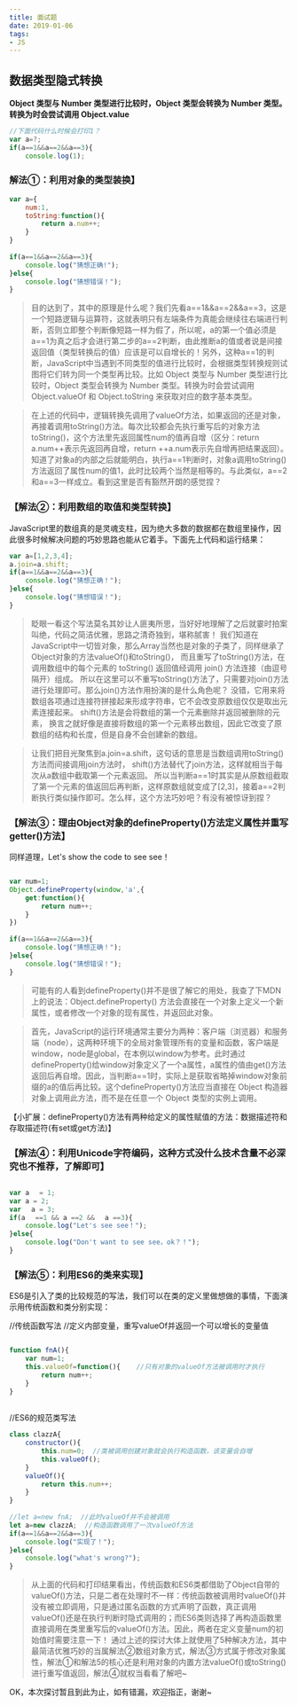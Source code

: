 ```yaml
---
title: 面试题
date: 2019-01-06
tags:
- JS
---
```

## 数据类型隐式转换
  
**Object 类型与 Number 类型进行比较时，Object 类型会转换为 Number 类型。转换为时会尝试调用 Object.value**

```js
//下面代码什么时候会打印1？
var a=?;
if(a==1&&a==2&&a==3){
    console.log(1);

```
### 解法①：利用对象的类型装换】

```js
var a={
    num:1,
    toString:function(){
        return a.num++;
    }
}
 
if(a==1&&a==2&&a==3){
    console.log("猜想正确!");
}else{
    console.log("猜想错误！");
}

```

 >目的达到了，其中的原理是什么呢？我们先看a==1&&a==2&&a==3，这是一个短路逻辑与运算符，这就表明只有左端条件为真能会继续往右端进行判断，否则立即整个判断像短路一样为假了，所以呢，a的第一个值必须是a==1为真之后才会进行第二步的a==2判断，由此推断a的值或者说是间接返回值（类型转换后的值）应该是可以自增长的！另外，这种a==1的判断，JavaScript中当遇到不同类型的值进行比较时，会根据类型转换规则试图将它们转为同一个类型再比较。比如 Object 类型与 Number 类型进行比较时，Object 类型会转换为 Number 类型。转换为时会尝试调用 Object.valueOf 和 Object.toString 来获取对应的数字基本类型。

 >在上述的代码中，逻辑转换先调用了valueOf方法，如果返回的还是对象，再接着调用toString()方法。每次比较都会先执行重写后的对象方法toString()，这个方法里先返回属性num的值再自增（区分：return a.num++表示先返回再自增，return ++a.num表示先自增再把结果返回）。知道了对象a的内部之后就能明白，执行a==1判断时，对象a调用toString()方法返回了属性num的值1，此时比较两个当然是相等的。与此类似，a==2和a==3一样成立。看到这里是否有豁然开朗的感觉捏？

### 【解法②：利用数组的取值和类型转换】

 JavaScript里的数组真的是灵魂支柱，因为绝大多数的数据都在数组里操作，因此很多时候解决问题的巧妙思路也能从它着手。下面先上代码和运行结果：

```js
var a=[1,2,3,4];
a.join=a.shift;
if(a==1&&a==2&&a==3){
    console.log("猜想正确！");
}else{
    console.log("猜想错误！");
}
```


>眨眼一看这个写法莫名其妙让人匪夷所思，当好好地理解了之后就霎时拍案叫绝，代码之简洁优雅，思路之清奇独到，堪称腻害！
>我们知道在JavaScript中一切皆对象，那么Array当然也是对象的子类了，同样继承了Object对象的方法valueOf()和toString()，
>而且重写了toString()方法，在调用数组中的每个元素的 toString() 返回值经调用 join() 方法连接（由逗号隔开）组成。
>所以在这里可以不重写toString()方法了，只需要对join()方法进行处理即可。那么join()方法作用扮演的是什么角色呢？
>没错，它用来将数组各项通过连接符拼接起来形成字符串，它不会改变原数组仅仅是取出元素连接起来。
>shift()方法是会将数组的第一个元素删除并返回被删除的元素，
>换言之就好像是直接将数组的第一个元素移出数组，因此它改变了原数组的结构和长度，但是自身不会创建新的数组。

>让我们把目光聚焦到a.join=a.shift，这句话的意思是当数组调用toString()方法而间接调用join方法时，
>shift()方法替代了join方法，这样就相当于每次从a数组中截取第一个元素返回。
>所以当判断a==1时其实是从原数组截取了第一个元素的值返回后再判断，这样原数组就变成了[2,3]，接着a==2判断执行类似操作即可。怎么样，这个方法巧妙吧？有没有被惊讶到捏？

### 【解法③：理由Object对象的defineProperty()方法定义属性并重写getter()方法】

同样道理，Let's show the code to see see！

```js

var num=1;
Object.defineProperty(window,'a',{
    get:function(){
        return num++;
    }
})
 
if(a==1&&a==2&&a==3){
    console.log("猜想正确！");
}else{
    console.log("猜想错误！");
}
```


>可能有的人看到defineProperty()并不是很了解它的用处，我查了下MDN上的说法：Object.defineProperty() 方法会直接在一个对象上定义一个新属性，或者修改一个对象的现有属性，并返回此对象。

>首先，JavaScript的运行环境通常主要分为两种：客户端（浏览器）和服务端（node），这两种环境下的全局对象管理所有的变量和函数，客户端是window，node是global，在本例以window为参考。此时通过defineProperty()给window对象定义了一个a属性，a属性的值由get()方法返回后再自增。因此，当判断a==1时，实际上是获取省略掉window对象前缀的a的值后再比较。这个defineProperty()方法应当直接在 Object 构造器对象上调用此方法，而不是在任意一个 Object 类型的实例上调用。

【小扩展：defineProperty()方法有两种给定义的属性赋值的方法：数据描述符和存取描述符(有set或get方法)】

### 【解法④：利用Unicode字符编码，这种方式没什么技术含量不必深究也不推荐，了解即可】

```js

var aﾠ = 1;
var a = 2;
var ﾠa = 3;
if(aﾠ ==1 && a ==2 && ﾠa ==3){
    console.log("Let's see see！");
}else{
    console.log("Don't want to see see，ok？！");
}
```


### 【解法⑤：利用ES6的类来实现】

ES6是引入了类的比较规范的写法，我们可以在类的定义里做想做的事情，下面演示用传统函数和类分别实现：

//传统函数写法
//定义内部变量，重写valueOf并返回一个可以增长的变量值
```js

function fnA(){
    var num=1;
    this.valueOf=function(){    //只有对象的valueOf方法被调用时才执行
        return num++;
    }
}
 
```
//ES6的规范类写法
```js
class clazzA{
    constructor(){
        this.num=0;  //类被调用创建对象就会执行构造函数，该变量会自增
        this.valueOf();
    }
    valueOf(){
        return this.num++;
    }
}
 
//let a=new fnA;  //此时valueOf并不会被调用
let a=new clazzA;  //构造函数调用了一次valueOf方法
if(a==1&&a==2&&a==3){
    console.log("实现了！");
}else{
    console.log("what's wrong?");
}
```
>从上面的代码和打印结果看出，传统函数和ES6类都借助了Object自带的valueOf()方法，只是二者在处理时不一样：传统函数被调用时valueOf()并没有被立即调用，只是通过匿名函数的方式声明了函数，真正调用valueOf()还是在执行判断时隐式调用的；而ES6类则选择了再构造函数里直接调用在类里重写后的valueOf()方法。因此，两者在定义变量num的初始值时需要注意一下！
>通过上述的探讨大体上就使用了5种解决方法，其中最简洁优雅巧妙的当属解法②数组对象方式，解法③方式属于修改对象属性，解法①和解法5的核心还是利用对象的内置方法valueOf()或toString()进行重写值返回，解法④就权当看看了解吧~

OK，本次探讨暂且到此为止，如有错漏，欢迎指正，谢谢~

